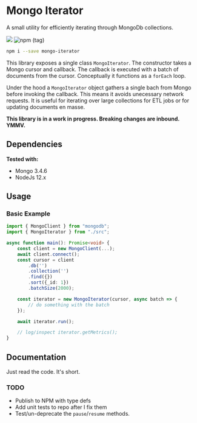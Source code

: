 # Mongo Iterator
A small utility for efficiently iterating through MongoDb collections.

![](https://github.com/sdedovic/mongo-iterator-ts/workflows/Node.js%20Package/badge.svg)
![npm (tag)](https://img.shields.io/npm/v/mongo-iterator/latest)

```bash
npm i --save mongo-iterator
```

This library exposes a single class `MongoIterator`. The constructor takes a Mongo cursor and callback. The callback is executed with a batch of documents from the cursor. Conceptually it functions as a `forEach` loop.

Under the hood a `MongoIterator` object gathers a single bach from Mongo before invoking the callback. This means it avoids unecessary network requests. It is useful for iterating over large collections for ETL jobs or for updating documents en masse.

**This library is in a work in progress. Breaking changes are inbound. YMMV.**

## Dependencies
**Tested with:**
- Mongo 3.4.6
- NodeJs 12.x

## Usage
### Basic Example

```typescript
import { MongoClient } from "mongodb";
import { MongoIterator } from "./src";

async function main(): Promise<void> {
    const client = new MongoClient(...);
    await client.connect();
    const cursor = client
        .db('')
        .collection('')
        .find({})
        .sort({_id: 1})
        .batchSize(2000);

    const iterator = new MongoIterator(cursor, async batch => {
        // do something with the batch
    });

    await iterator.run();

    // log/inspect iterator.getMetrics();
}
```

## Documentation
Just read the code. It's short.

### TODO
- Publish to NPM with type defs
- Add unit tests to repo after I fix them
- Test/un-deprecate the `pause`/`resume` methods.
